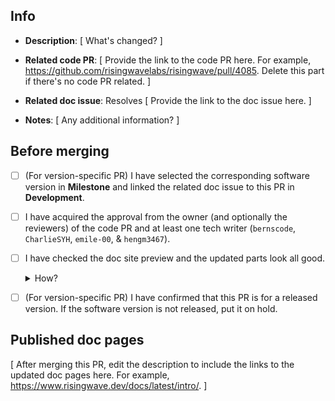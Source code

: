 <!--Edit the Info section when creating this pull request.-->

## Info
- **Description**: 
[ What's changed? ]

- **Related code PR**: 
[ Provide the link to the code PR here. For example, https://github.com/risingwavelabs/risingwave/pull/4085. Delete this part if there's no code PR related. ]

- **Related doc issue**: 
Resolves [ Provide the link to the doc issue here. ]

- **Notes**: 
[ Any additional information? ]

<!--You DON'T need to edit the following sections when creating this pull request.-->

## Before merging
  - [ ] (For version-specific PR) I have selected the corresponding software version in **Milestone** and linked the related doc issue to this PR in **Development**.
  - [ ] I have acquired the approval from the owner (and optionally the reviewers) of the code PR and at least one tech writer (`bernscode`, `CharlieSYH`, `emile-00`, & `hengm3467`). 
  - [ ] I have checked the doc site preview and the updated parts look all good. <details><summary>How?</summary><img width="852" alt="image" src="https://user-images.githubusercontent.com/100549427/180817529-5ab18ea5-f36b-4663-8002-a43d511be7ab.png"></details>
  - [ ] (For version-specific PR) I have confirmed that this PR is for a released version. If the software version is not released, put it on hold.


## Published doc pages
  [ After merging this PR, edit the description to include the links to the updated doc pages here. For example, https://www.risingwave.dev/docs/latest/intro/. ]
